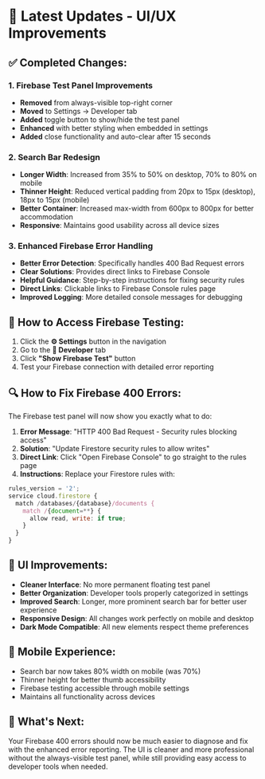 # 🚀 Latest Updates - UI/UX Improvements

## ✅ **Completed Changes:**

### 1. **Firebase Test Panel Improvements**
- **Removed** from always-visible top-right corner
- **Moved** to Settings → Developer tab
- **Added** toggle button to show/hide the test panel
- **Enhanced** with better styling when embedded in settings
- **Added** close functionality and auto-clear after 15 seconds

### 2. **Search Bar Redesign**
- **Longer Width**: Increased from 35% to 50% on desktop, 70% to 80% on mobile
- **Thinner Height**: Reduced vertical padding from 20px to 15px (desktop), 18px to 15px (mobile)
- **Better Container**: Increased max-width from 600px to 800px for better accommodation
- **Responsive**: Maintains good usability across all device sizes

### 3. **Enhanced Firebase Error Handling**
- **Better Error Detection**: Specifically handles 400 Bad Request errors
- **Clear Solutions**: Provides direct links to Firebase Console
- **Helpful Guidance**: Step-by-step instructions for fixing security rules
- **Direct Links**: Clickable links to Firebase Console rules page
- **Improved Logging**: More detailed console messages for debugging

## 🔧 **How to Access Firebase Testing:**

1. Click the **⚙️ Settings** button in the navigation
2. Go to the **🔧 Developer** tab
3. Click **"Show Firebase Test"** button
4. Test your Firebase connection with detailed error reporting

## 🔍 **How to Fix Firebase 400 Errors:**

The Firebase test panel will now show you exactly what to do:

1. **Error Message**: "HTTP 400 Bad Request - Security rules blocking access"
2. **Solution**: "Update Firestore security rules to allow writes"
3. **Direct Link**: Click "Open Firebase Console" to go straight to the rules page
4. **Instructions**: Replace your Firestore rules with:

```javascript
rules_version = '2';
service cloud.firestore {
  match /databases/{database}/documents {
    match /{document=**} {
      allow read, write: if true;
    }
  }
}
```

## 🎨 **UI Improvements:**

- **Cleaner Interface**: No more permanent floating test panel
- **Better Organization**: Developer tools properly categorized in settings
- **Improved Search**: Longer, more prominent search bar for better user experience
- **Responsive Design**: All changes work perfectly on mobile and desktop
- **Dark Mode Compatible**: All new elements respect theme preferences

## 📱 **Mobile Experience:**

- Search bar now takes 80% width on mobile (was 70%)
- Thinner height for better thumb accessibility
- Firebase testing accessible through mobile settings
- Maintains all functionality across devices

## 🚀 **What's Next:**

Your Firebase 400 errors should now be much easier to diagnose and fix with the enhanced error reporting. The UI is cleaner and more professional without the always-visible test panel, while still providing easy access to developer tools when needed.
